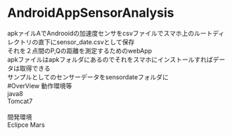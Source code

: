# AndroidAppSensorAnalysis
apkァイルAでAndrooidの加速度センサをcsvファイルでスマホ上のルートディレクトリの直下にsensor_date.csvとして保存<br>
それを２点間のP,Qの距離を測定するためのwebApp<br>
apkファイルはapkフォルダにあるのでそれをスマホにインストールすればデータは取得できる<br>
サンプルとしてのセンサーデータをsensordateフォルダに
<br>
#OverView
動作環境等<br>
java8<br>
Tomcat7<br>
<br>
間発環境<br>
Eclipce Mars
